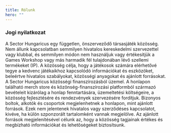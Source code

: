 ```yaml
---
title: Rólunk
hero: ""
---
```

### Jogi nyilatkozat
A Sector Hungaricus egy független, önszerveződő társasjáték közösség. Nem állunk kapcsolatban semmilyen hivatalos kereskedelmi szervezettel vagy klubbal, és semmilyen módon nem használjuk vagy értékesítjük a Games Workshop vagy más harmadik fél tulajdonában lévő szellemi termékeket (IP). A közösség célja, hogy a játékosok számára elérhetővé tegye a kedvenc játékaikhoz kapcsolódó információkat és eszközöket, beleértve hivatalos szabályokat, közösségi anyagokat és ajánlott forrásokat. A Sector Hungaricus közösségi finanszírozásból üzemel. A honlapon található merch store és közönség-finanszírozási platformból származó bevételeit kizárólag a honlap fenntartására, üzemeltetési költségeire, a közösség fejlesztésére és rendezvények szervezésére fordítjuk. Bizonyos boltok, alkotók és csoportok megjelenhetnek a honlapon, mint ajánlott források. Ezek nem jelentenek hivatalos vagy szerződéses kapcsolatot, kivéve, ha külön szponzorált tartalomként vannak megjelölve. Az ajánlott források megjelenítésével célunk az, hogy a közösség tagjainak értékes és megbízható információkat és lehetőségeket biztosítsunk.
